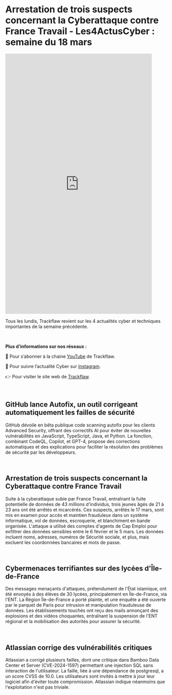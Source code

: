 # Arrestation de trois suspects concernant la Cyberattaque contre France Travail - Les4ActusCyber : semaine du 18 mars

    
<div class="flex-container">
   <div class="flex-items">
   <iframe width="456" height="811" src="https://www.youtube.com/embed/sufjnNF5nwI" title="Arrestation de trois suspects concernant la Cyberattaque contre France Travail - #Les4ActusCyber : semaine du 18 mars" frameborder="0" allow="accelerometer; autoplay; clipboard-write; encrypted-media; gyroscope; picture-in-picture; web-share" allowfullscreen></iframe>
   </div>

   <div class="flex-items">
      <p>Tous les lundis, Trackflaw revient sur les 4 actualités cyber et techniques importantes de la semaine précédente.</p>
      <br>
      <p><strong>Plus d’informations sur nos réseaux :</strong></p>
      <p>🔴 Pour s’abonner à la chaine <a href="https://www.youtube.com/@trackflaw" target="_blank" rel="noopener noreffer ">YouTube</a> de Trackflaw.</p>
      <p>📸 Pour suivre l’actualité Cyber sur <a href="https://www.instagram.com/trackflaw/" target="_blank" rel="noopener noreffer ">Instagram</a>.</p>
      <p>👉 Pour visiter le site web de <a href="https://trackflaw.com" target="_blank" rel="noopener noreffer ">Trackflaw</a>.</p>
   </div>
</div>

    
<br>

## GitHub lance Autofix, un outil corrigeant automatiquement les failles de sécurité

GitHub dévoile en bêta publique code scanning autofix pour les clients Advanced Security, offrant des correctifs AI pour éviter de nouvelles vulnérabilités en JavaScript, TypeScript, Java, et Python.
La fonction, combinant CodeQL, Copilot, et GPT-4, propose des corrections automatiques et des explications pour faciliter la résolution des problèmes de sécurité par les développeurs.


<br>

## Arrestation de trois suspects concernant la Cyberattaque contre France Travail

Suite à la cyberattaque subie par France Travail, entraînant la fuite potentielle de données de 43 millions d'individus, trois jeunes âgés de 21 à 23 ans ont été arrêtés et incarcérés. Ces suspects, arrêtés le 17 mars, sont mis en examen pour accès et maintien frauduleux dans un système informatique, vol de données, escroquerie, et blanchiment en bande organisée.
L'attaque a utilisé des comptes d'agents de Cap Emploi pour exfiltrer des données sensibles entre le 6 février et le 5 mars. Les données incluent noms, adresses, numéros de Sécurité sociale, et plus, mais excluent les coordonnées bancaires et mots de passe.


<br>

## Cybermenaces terrifiantes sur des lycées d'Île-de-France

Des messages menaçants d'attaques, prétendument de l'État islamique, ont été envoyés à des élèves de 30 lycées, principalement en Île-de-France, via l'ENT. La Région Île-de-France a porté plainte, et une enquête a été ouverte par le parquet de Paris pour intrusion et manipulation frauduleuse de données.
Les établissements touchés ont reçu des mails annonçant des explosions et des vidéos choquantes, entraînant la suspension de l'ENT régional et la mobilisation des autorités pour assurer la sécurité.


<br>

## Atlassian corrige des vulnérabilités critiques

Atlassian a corrigé plusieurs failles, dont une critique dans Bamboo Data Center et Server (CVE-2024-1597) permettant une injection SQL sans interaction de l'utilisateur.
La faille, liée à une dépendance de postgresql, a un score CVSS de 10.0. Les utilisateurs sont invités à mettre à jour leur logiciel afin d'éviter toute compromission. Atlassian indique néanmoins que l'exploitation n'est pas triviale.


